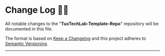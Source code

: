 <!-- markdownlint-disable MD024-->
# **Change Log** 📜📝

All notable changes to the "**TuxTechLab-Template-Repo**" repository will be documented in this file.

The format is based on [Keep a Changelog](https://keepachangelog.com/en/1.0.0/) and this project adheres to [Semantic Versioning](https://semver.org/spec/v2.0.0.html).

---

<!-- ## [**1.11.9**] - 2022-10-03

### Fixed

* Multiple and grammar issues.

## [**1.11.8**] - 2022-08-07

### Fixed

* Multiple typos and grammar issues.
* From 'cp -r *' to 'cp -r ./*' in the tests, so names with dashes won't become options.

## [**1.11.7**] - 2021-12-05

### Added

* In the main script, removing the bin/ folder, the LICENSE file and the script itself will not prompt errors if there are any problems

## [**1.11.6**] - 2021-12-04

### Added

* Two 'README.md' files at the bin/ and tests/ folder to help describe what the folder purpose is.

## [**1.11.5**] - 2021-11-19

### Fixed

* Some typos in multiple files.

## [**1.11.4**] - 2021-11-01

### Fixed

* Multiple spelling mistakes in the README and CHANGELOG files.

## [**1.11.3**] - 2021-08-03

### Added

* Improved gitignore comments

## [**1.11.2**] - 2021-07-30

### Added

* Git ignored multiple common folder and files.

## [**1.11.1**] - 2021-07-25

### Added

* Simple documentation in the bin/FUNCTION_HELPERS.sh script.

## [**1.11.0**] - 2021-07-24

### Added

* Divided the --omit-commit-and-verification argument into two separate ones '--omit-commit' and '--omit-verification'.

## [**1.10.5**] - 2021-07-21

### Added

* Improved all the documentation in the scripts.

## [**1.10.4**] - 2021-07-20

### Added

* More error information when the tests fail.
* The new logos in the generated README for the user to change them with their own one.
* More documentation in the project's readme.md
* Informational error in the script when an unknown argument is encountered.

### Removed

* Two useless FUNCTION_HELPERS's functions displaying errors.
* Useless 'chmod' declaration in the TESTS_RUNNER script
* The exit conditions of the TESTS_RUNNER script in the same if statement.

## [**1.10.3**] - 2021-07-19

### Added

* A new logo in the readme.md
* The brand logo in the sponsors part.
* Alt attribute for all the README's images
* More guidance for the used GitHub bots

### Fixed

* Some README's 'alt' attribute.
* Some README's broken links

## [**1.10.2**] - 2021-07-17

### Added

* A GitHub actions workflow to check the tests.
* Execute permissions for the SETUP_TEMPLATE.sh script

### Fixed

* Some minor issues with the README.md.

## [**1.10.1**] - 2021-07-16

### Added

* An exit code for the tests_runner script.
* The SETUP_TEMPLATE will look up for the tests_runner exit code to verify if the tests failed or not.
* All the tests which call the SETUP_TEMPLATE now will append the --omit-tests flag to avoid test recursion.

## [**1.10.0**] - 2021-07-15

### Added

* Checking of the tests before the execution of the script, avoidable using the --omit-test-check argument.

## [**1.9.2**] - 2021-07-14

### Added

* More tests for the help parser script
* A version argument that will display the current script version

### Fixed

* Some typos
* The README's link to the issues

### Changed

* The SETUP_TEMPLATE usage comments

### Removed

* When the user selects "n" in the choice, it will not show the help texts. Only if the --help argument is provided.

## [**1.9.1**] - 2021-07-13

### Changed

* Asciinema video explaining how the script works

## [**1.9.0**] - 2021-07-13

### Added

* The script will parse arguments like --argument=value.
* Added one "help" argument test.
* Updated the tests to be in sync with the new argument parse feature.
* The tests_runner will chmod the test folder before executing the tests.
* Aliases for the --omit-commit argument

### Fixed

* Some typos

## [**1.8.2**] - 2021-07-11

### Added

* Some minor comments in the test scripts

### Changed

* The asciinema video

## [**1.8.1**] - 2021-07-10

### Added

* Basic file documentation for all the tests.
* Improved the TESTS_RUNNER script.

### Fixed

* Some minor typos.
* The README's project tree

### Changed

* The comment 'BASH_VERSION' in all the scripts to the actual one.

## [**1.8.0**] - 2021-07-09

### Added

* Multiple bash unit tests.
* The SETUP_TEMPLATE.sh now takes a 4th argument which is the type of the project.
* Updated the README to add the documentation of the new test

### Fixed

* Modified a couple of files where the project name was not changed.

### Changed

* Modified the SETUP_TEMPLATE.sh to make it available for the tests.
* Improved the .github/SECURITY.md file

## [**1.7.2**] - 2021-07-08

### Added

* Multiple new .gitignore lines and improved its comment structure.

### Fixed

* Minor typo in the generated README.md

## [**1.7.1**] - 2021-07-01

### Added

* `.env` file will be ignored in the `.gitignore`.
* Disabled some Markdown link rules in the generated README.md
* Fixed some minor errors in the README.md file

## [**1.7.0**] - 2021-06-01

### Added

* Type: Test issue label.
* Failing test issue template adds the new Type Test issue label.
* Update README.md with the new label.

## [**1.6.0**] - 2021-05-21

### Added

* Divided the feature request into feature and enhancement requests, each one with its respective labels.

### Changed

* Position of disclaimers and comments in the issue templates are moved to the bottom (but the security report) as some users directly erased everything to not read the text.
* Image of the issue templates in the readme.md file.

## [**1.5.0**] - 2021-05-15

### Added

* Auto-detection of user email.

## [**1.4.5**] - 2021-04-24

### Added

* Sponsor section in the project's main readme.md file.
* Improved and added documentation in the scripts.

### Fixed

* README "What does it include" fixed list of files.
* Sponsor link in the generated README.md file.
* Some typos

## [**1.4.4**] - 2021-04-22

### Added

* --help option in the script.
* More documentation and information for the user in the script prompts

## [**1.4.3**] - 2021-04-21

### Added

* Support for GitHub to-do app.

## [**1.4.2**] - 2021-04-20

### Added

* An extra informational message in the script.
* Welcome bot and its config (.GitHub/config.yml)

### Fixed

* Issue templates now auto assigns the new labels.

## [**1.4.1**] - 2021-04-20

### Added

* Security label

### Changed

* Project tree to its updated version.

## [**1.4.0**] - 2021-04-19

### Added

* README file with the section with the recommended/used bots that the users should install.
* Some informational comments in the script referencing the project's documentation.
* A total of 18 new labels will be created right when you clone your repo using GitHub 'Probot' settings.

## [**1.3.0**] - 2021-04-14

### Added

* CODEOWNERS file inside the '.GitHub/' folder.

### Fixed

* Some README.md Markdown link bugs.

## [**1.2.0**] - 2021-04-07

### Added

* Bug report issue templates have the preceding "[BUG]" title.
* Multiple README template headings (About the project, project tree, screenshots, donators).
* Improved README.md template by fixing some minor problems.

## [**1.1.1**] - 2021-04-02

### Added

* Username and project name are automatically selected (user can manually force change them using bash parameters [Username] [Project-Name])

### Changed

* Asciinema video

## [**1.1.0**] - 2021-03-31

### Added

* Gitignore file ignores all \*.ignore.\* files.
* Basic README.md template.
* A bin/FUNCTION_HELPERS script to improve the readability of the SETUP_TEMPLATE.sh file.

### Changed

* Header's emoji from the end of the README.md headers to the beginning to be shown better by the new GitHub's README table of contents.

### Fixed

* Git status is shown before the commit.

### Fixed

* Some typos in the CHANGELOG.md.

## [**1.0.11**] - 2021-03-20

### Added

* Social links of the repo in the README.md file.
* Added badges in the README.md file.
* Added sponsor link in the contributing.yml file.

### Fixed

* Some minor typos in the README.md file.

## [**1.0.10**] - 2021-03-17

### Changed

* `EXECUTEME.sh` script changed to `SETUP_TEMPLATE.sh`.
* Changed the execution video from the README.md file (Asciinema's video).

## [**1.0.9**] - 2021-03-17

### Added

* The script will 'git add' and 'commit' the new files/changes for you.

## [**1.0.8**] - 2021-03-17

### Changed

* Improved README.md structure and fixed some typos.

### Added

* 'Extra recommendations' section in the README.md file.

## [**1.0.7**] - 2021-03-16

### Fixed

* Some minor typos

## [**1.0.6**] - 2021-03-16

### Changed

* Simplified PR template to make it easier.

## [**1.0.5**] - 2021-03-13

### Added

* Checks to the shell script (check if the files exist)
* Colorized the output of the script.

## [**1.0.4**] - 2021-02-26

### Added

* MarkdownLint disable the rule in the "CHANGELOG.md" file.

## [**1.0.3**] - 2021-02-23

### Removed

* Josee's funding links.

### Added

* Shell script now checks if the '.github' directory exists.

## [**1.0.2**] - 2020-09-08

### Added

* One more screenshot to the README.md file showing the community profile.
* Documentation for the SETUP_TEMPLATE.sh script.

### Changed

* The project tree view showing the new LICENSE file.

## [**1.0.1**] - 2020-09-08

### Added

* A LICENSE for the project will be removed with the SETUP_TEMPLATE.sh script.

### Changed

* The location of the pull request template to the '.GitHub/' folder.

## [**1.0.0**] - 2020-09-08

### Added

* Added a CHANGELOG.md.
* Support for the CHANGELOG in the SETUP_TEMPLATE.sh file (when run, it will remove all the content and create a new file from scratch). -->
